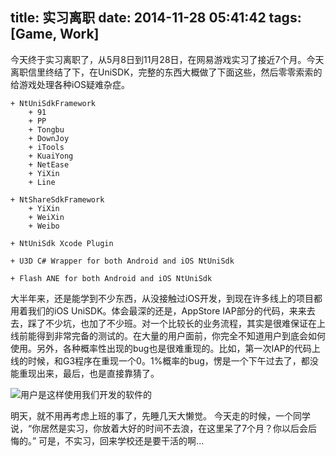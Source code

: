 title: 实习离职
date: 2014-11-28 05:41:42
tags: [Game, Work]
---

今天终于实习离职了，从5月8日到11月28日，在网易游戏实习了接近7个月。今天离职信里终结了下，在UniSDK，完整的东西大概做了下面这些，然后零零索索的给游戏处理各种iOS疑难杂症。

	+ NtUniSdkFramework
		+ 91
		+ PP
		+ Tongbu
		+ DownJoy
		+ iTools
		+ KuaiYong
		+ NetEase
		+ YiXin
		+ Line

	+ NtShareSdkFramework
		+ YiXin
		+ WeiXin
		+ Weibo

	+ NtUniSdk Xcode Plugin

	+ U3D C# Wrapper for both Android and iOS NtUniSdk

	+ Flash ANE for both Android and iOS NtUniSdk

 <!-- more -->

大半年来，还是能学到不少东西，从没接触过iOS开发，到现在许多线上的项目都用着我们的iOS UniSDK。体会最深的还是，AppStore IAP部分的代码，来来去去，踩了不少坑，也加了不少班。对一个比较长的业务流程，其实是很难保证在上线前能得到非常完备的测试的。在大量的用户面前，你完全不知道用户到底会如何使用。另外，各种概率性出现的bug也是很难重现的。比如，第一次IAP的代码上线的时候，和G3程序在重现一个0。1%概率的bug，愣是一个下午过去了，都没能重现出来，最后，也是直接靠猜了。

![用户是这样使用我们开发的软件的](http://ww1.sinaimg.cn/bmiddle/82a507cagw1emndj5fsn2g20dw07tnbp.gif)

明天，就不用再考虑上班的事了，先睡几天大懒觉。
今天走的时候，一个同学说，“你居然是实习，你放着大好的时间不去浪，在这里呆了7个月？你以后会后悔的。”
可是，不实习，回来学校还是要干活的啊...
